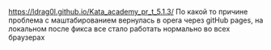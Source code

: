 https://ldrag0l.github.io/Kata_academy_pr_t_5.1.3/
По какой то причине проблема с маштабированием вернулась в opera через gitHub pages, на локальном после фикса все стало работать нормально во всех браузерах
